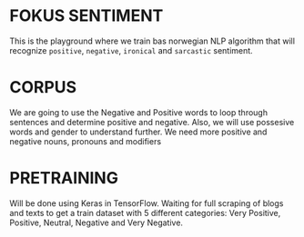 # FOKUS SENTIMENT

This is the playground where we train bas norwegian NLP algorithm
that will recognize `positive`, `negative`, `ironical` and
`sarcastic` sentiment. 

# CORPUS

We are going to use the Negative and Positive words to loop through sentences and determine
positive and negative. Also, we will use possesive words and gender to understand further.
We need more positive and negative nouns, pronouns and modifiers
# PRETRAINING

Will be done using Keras in TensorFlow. Waiting for full scraping of blogs and texts to get a 
train dataset with 5 different categories: Very Positive, Positive, Neutral, Negative and 
Very Negative.